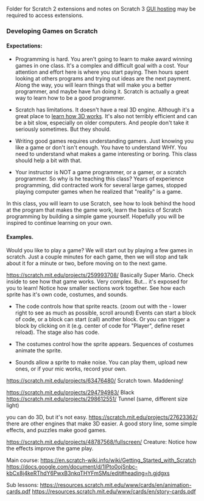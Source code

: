 Folder for Scratch 2 extensions and notes on Scratch 3 [GUI hosting](https://github.com/LLK/scratch-gui) may be required to access extensions.

### Developing Games on Scratch

#### Expectations: 

- Programming is hard. You aren't going to learn to make award winning games in one class. It's a complex and difficult goal with a cost. Your attention and effort here is where you start paying. Then hours spent looking at others programs and trying out ideas are the next payment. Along the way, you will learn things that will make you a better programmer, and maybe have fun doing it. Scratch is actually a great way to learn how to be a good programmer.

- Scratch has limitations. It doesn't have a real 3D engine. Although it's a great place to [learn how 3D works](https://en.scratch-wiki.info/wiki/How_to_Make_a_Three-Dimensional_Project). It's also not terribly efficient and can be a bit slow, especially on older computers. And people don't take it seriously sometimes. But they should.

- Writing good games requires understanding gamers. Just knowing you like a game or don't isn't enough. You have to understand WHY. You need to understand what makes a game interesting or boring. This class should help a bit with that.

- Your instructor is NOT a game programmer, or a gamer, or a scratch programmer. So why is he teaching this class? Years of experience programming, did contracted work for several large games, stopped playing computer games when he realized that "reality" is a game.

In this class, you will learn to use Scratch, see how to look behind the hood at the program that makes the game work, learn the basics of Scratch programming by building a simple game yourself. Hopefully you will be inspired to continue learning on your own. 

#### Examples. 
Would you like to play a game? We will start out by playing a few games in scratch. Just a couple minutes for each game, then we will stop and talk about it for a minute or two, before moving on to the next game.

https://scratch.mit.edu/projects/259993708/ Basically Super Mario. Check inside to see how that game works. Very complex. But... it's exposed for you to learn! Notice how smaller sections work together. See how each sprite has it's own code, costumes, and sounds. 
- The code controls how that sprite reacts. (zoom out with the - lower right to see as much as possible, scroll around) Events can start a block of code, or a block can start (call) another block. Or you can trigger a block by clicking on it (e.g. center of code for "Player", define reset reload). The stage also has code. 

- The costumes control how the sprite appears. Sequences of costumes animate the sprite.

- Sounds allow a sprite to make noise. You can play them, upload new ones, or if your mic works, record your own.

https://scratch.mit.edu/projects/63476480/ Scratch town. Maddening!

https://scratch.mit.edu/projects/294794983/ Black
https://scratch.mit.edu/projects/298612551/ Tunnel (same, different size light)

you can do 3D, but it's not easy. 
https://scratch.mit.edu/projects/27623362/ there are other engines that make 3D easier.
A good story line, some simple effects, and puzzles make good games. 

https://scratch.mit.edu/projects/48787568/fullscreen/ Creature: Notice how the effects improve the game play.

Main course:
https://en.scratch-wiki.info/wiki/Getting_Started_with_Scratch
https://docs.google.com/document/d/1IPto0ojSnbc-kbCx8j4keRThdY6PwxB3nkqTHYFmSMs/edit#heading=h.gjdgxs

Sub lessons:
https://resources.scratch.mit.edu/www/cards/en/animation-cards.pdf
https://resources.scratch.mit.edu/www/cards/en/story-cards.pdf
